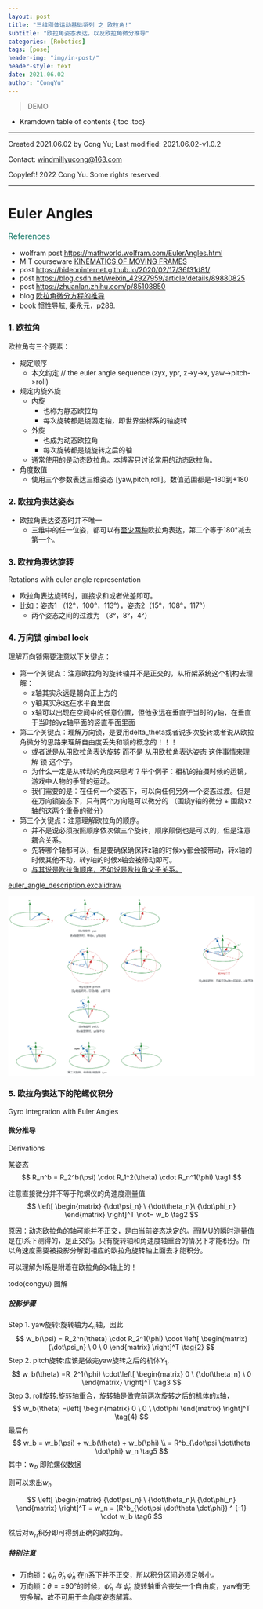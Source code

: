 ```yaml
---
layout: post
title: "三维刚体运动基础系列 之 欧拉角!"
subtitle: "欧拉角姿态表达，以及欧拉角微分推导"
categories: [Robotics]
tags: [pose]
header-img: "img/in-post/"
header-style: text
date: 2021.06.02
author: "CongYu"
---
```


>  DEMO

* Kramdown table of contents
{:toc .toc}

----

Created 2021.06.02 by Cong Yu; Last modified: 2021.06.02-v1.0.2

Contact: [windmillyucong@163.com](mailto:windmillyucong@163.com)

Copyleft! 2022 Cong Yu. Some rights reserved.

----

# Euler Angles

<p style="font-size:16px;color:#176;text-align:left;">References</p> 

- wolfram post https://mathworld.wolfram.com/EulerAngles.html
- MIT courseware [KINEMATICS OF MOVING FRAMES](https://ocw.mit.edu/courses/2-017j-design-of-electromechanical-robotic-systems-fall-2009/resources/mit2_017jf09_ch09/)
- post https://hideoninternet.github.io/2020/02/17/36f31d81/
- post https://blog.csdn.net/weixin_42927959/article/details/89880825
- post https://zhuanlan.zhihu.com/p/85108850
- blog [欧拉角微分方程的推导](https://blog.csdn.net/waihekor/article/details/104158772)
- book 惯性导航, 秦永元，p288.


### 1. 欧拉角

欧拉角有三个要素：
- 规定顺序
	- 本文约定 // the euler angle sequence (zyx, ypr, z->y->x, yaw->pitch->roll)
- 规定内旋外旋
	- 内旋
		- 也称为静态欧拉角
		- 每次旋转都是绕固定轴，即世界坐标系的轴旋转
	- 外旋
		- 也成为动态欧拉角
		- 每次旋转都是绕旋转之后的轴
	- 通常使用的是动态欧拉角。本博客只讨论常用的动态欧拉角。
- 角度数值
	- 使用三个参数表达三维姿态 [yaw,pitch,roll]。数值范围都是-180到+180

### 2. 欧拉角表达姿态

- 欧拉角表达姿态时并不唯一
	- 三维中的任一位姿，都可以有<u>至少两种</u>欧拉角表达，第二个等于180°减去第一个。


### 3. 欧拉角表达旋转

Rotations with euler angle representation

- 欧拉角表达旋转时，直接求和或者做差即可。
- 比如：姿态1 （12°，100°，113°），姿态2（15°，108°，117°）
	- 两个姿态之间的过渡为 （3°，8°，4°）

### 4. 万向锁  gimbal lock 

理解万向锁需要注意以下关键点：

- 第一个关键点：注意欧拉角的旋转轴并不是正交的，从桁架系统这个机构去理解：
	- z轴其实永远是朝向正上方的
	- y轴其实永远在水平面里面
	- x轴可以出现在空间中的任意位置，但他永远在垂直于当时的y轴，在垂直于当时的yz轴平面的竖直平面里面
- 第二个关键点：理解万向锁，是要用delta_theta或者说多次旋转或者说从欧拉角微分的思路来理解自由度丢失和锁的概念的！！！
    - 或者说是从用欧拉角表达旋转  而不是 从用欧拉角表达姿态 这件事情来理解 锁 这个字。
    - 为什么一定是从转动的角度来思考？举个例子：相机的拍摄时候的运镜，游戏中人物的手臂的运动。
    - 我们需要的是：在任何一个姿态下，可以向任何另外一个姿态过渡。但是在万向锁姿态下，只有两个方向是可以微分的 （围绕y轴的微分 + 围绕xz轴的这两个重叠的微分）
- 第三个关键点：注意理解欧拉角的顺序。
	- 并不是说必须按照顺序依次做三个旋转，顺序颠倒也是可以的，但是注意耦合关系。
	- 先转哪个轴都可以，但是要确保确保转z轴的时候xy都会被带动，转x轴的时候其他不动，转y轴的时候x轴会被带动即可。
	- <u>与其说是欧拉角顺序，不如说是欧拉角父子关系。</u>

[euler_angle_description.excalidraw](Excalidraw/euler_angle_description.excalidraw.md)

<img src="https://raw.githubusercontent.com/YuYuCong/YuYuCong.github.io/develop/_posts/Excalidraw/euler_angle_description.excalidraw.png" alt="img" style="zoom:50%;" align='center' text ="euler_angle_description.excalidraw"/>


### 5. 欧拉角表达下的陀螺仪积分

Gyro Integration with Euler Angles

#### 微分推导

Derivations

某姿态 
$$
R_n^b = R_2^b(\psi) \cdot R_1^2(\theta) \cdot R_n^1(\phi) \tag1
$$

注意直接微分并不等于陀螺仪的角速度测量值
$$
\left[
\begin{matrix} {\dot\psi_n} \ {\dot\theta_n}\ {\dot\phi_n} 
\end{matrix}
\right]^T \not= w_b \tag2
$$

原因：动态欧拉角的轴可能并不正交，是由当前姿态决定的。而IMU的瞬时测量值是在I系下测得的，是正交的。只有旋转轴和角速度轴重合的情况下才能积分。所以角速度需要被投影分解到相应的欧拉角旋转轴上面去才能积分。

可以理解为I系是附着在欧拉角的x轴上的！

todo(congyu) 图解

##### 投影步骤

Step 1. yaw旋转:旋转轴为$Z_n$轴，因此
$$
w_b(\psi) = R_2^n(\theta) \cdot R_2^1(\phi) \cdot
\left[
\begin{matrix} {\dot\psi_n} \ 0 \ 0 
\end{matrix}
\right]^T \tag{2}
$$
Step 2. pitch旋转:应该是做完yaw旋转之后的机体$Y_1$,
$$
w_b(\theta) =R_2^1(\phi) \cdot\left[
\begin{matrix} 
0 \ {\dot\theta_n} \ 0 
\end{matrix}
\right]^T \tag3
$$
Step 3. roll旋转:旋转轴重合，旋转轴是做完前两次旋转之后的机体的x轴，
$$
w_b(\theta) =\left[
\begin{matrix}
0 \ 0 \ \dot\phi 
\end{matrix}
\right]^T \tag{4}
$$
最后有
$$
w_b = w_b(\psi) + w_b(\theta) + w_b(\phi) 
\\
= R^b_{\dot\psi \dot\theta \dot\phi} w_n \tag5
$$
其中：$w_b$ 即陀螺仪数据

则可以求出$w_n$

$$
\left[
\begin{matrix} {\dot\psi_n} \ {\dot\theta_n}\ {\dot\phi_n} 
\end{matrix}
\right]^T = w_n  = (R^b_{\dot\psi \dot\theta \dot\phi}) ^ {-1} \cdot w_b \tag6
$$

然后对$w_n$积分即可得到正确的欧拉角。


##### 特别注意

- 万向锁：${\dot\psi_n} \ {\dot\theta_n}\ {\dot\phi_n}$ 在n系下并不正交，所以积分区间必须足够小。
- 万向锁：$\theta = ±90°$的时候，${\dot\psi_n} \ 与\ {\dot\phi_n}$ 旋转轴重合丧失一个自由度，yaw有无穷多解，故不可用于全角度姿态解算。


